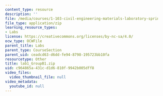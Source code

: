 ```yaml
---
content_type: resource
description: ''
file: /media/courses/1-103-civil-engineering-materials-laboratory-spring-2004/c964865a431cd1d6810f9942b005dff8_lab1_GroupB1.zip
file_type: application/zip
learning_resource_types:
- Labs
license: https://creativecommons.org/licenses/by-nc-sa/4.0/
ocw_type: OCWFile
parent_title: Labs
parent_type: CourseSection
parent_uid: ceadcd63-d6dd-fe94-8798-195723bb10fa
resourcetype: Other
title: lab1_GroupB1.zip
uid: c964865a-431c-d1d6-810f-9942b005dff8
video_files:
  video_thumbnail_file: null
video_metadata:
  youtube_id: null
---
```


